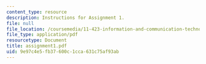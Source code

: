 ```yaml
---
content_type: resource
description: Instructions for Assignment 1.
file: null
file_location: /coursemedia/11-423-information-and-communication-technologies-in-community-development-spring-2004/9e97c4e5fb37600c1cca631c75af93ab_assignment1.pdf
file_type: application/pdf
resourcetype: Document
title: assignment1.pdf
uid: 9e97c4e5-fb37-600c-1cca-631c75af93ab
---
```

